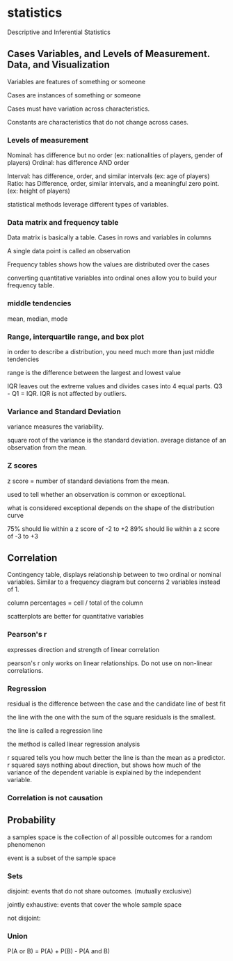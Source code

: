 # statistics

Descriptive and Inferential Statistics

## Cases Variables, and Levels of Measurement. Data, and Visualization

Variables are features of something or someone

Cases are instances of something or someone

Cases must have variation across characteristics.

Constants are characteristics that do not change across cases.

### Levels of measurement

Nominal: has difference but no order (ex: nationalities of players, gender of players)
Ordinal: has difference AND order

Interval: has difference, order, and similar intervals (ex: age of players)
Ratio: has Difference, order, similar intervals, and a meaningful zero point. (ex: height of players)

statistical methods leverage different types of variables.

### Data matrix and frequency table

Data matrix is basically a table. Cases in rows and variables in columns

A single data point is called an observation

Frequency tables shows how the values are distributed over the cases

converting quantitative variables into ordinal ones allow you to build your frequency table.

### middle tendencies

mean, median, mode

### Range, interquartile range, and box plot

in order to describe a distribution, you need much more than just middle tendencies

range is the difference between the largest and lowest value

IQR leaves out the extreme values and divides cases into 4 equal parts. Q3 - Q1 = IQR. IQR is not affected by outliers.

### Variance and Standard Deviation

variance measures the variability.

square root of the variance is the standard deviation. average distance of an observation from the mean.

### Z scores

z score = number of standard deviations from the mean.

used to tell whether an observation is common or exceptional.

what is considered exceptional depends on the shape of the distribution curve

75% should lie within a z score of -2 to +2
89% should lie within a z score of -3 to +3

## Correlation

Contingency table, displays relationship between to two ordinal or nominal variables. Similar to a frequency diagram but concerns 2 variables instead of 1.

column percentages = cell / total of the column

scatterplots are better for quantitative variables

### Pearson's r

expresses direction and strength of linear correlation

pearson's r only works on linear relationships. Do not use on non-linear correlations.

### Regression

residual is the difference between the case and the candidate line of best fit

the line with the one with the sum of the square residuals is the smallest.

the line is called a regression line

the method is called linear regression analysis

r squared tells you how much better the line is than the mean as a predictor. r squared says nothing about direction, but shows how much of the variance of the dependent variable is explained by the independent variable.

### Correlation is not causation

## Probability

a samples space is the collection of all possible outcomes for a random phenomenon

event is a subset of the sample space

### Sets

disjoint: events that do not share outcomes. (mutually exclusive)

jointly exhaustive: events that cover the whole sample space

not disjoint: 

### Union

P(A or B) = P(A) + P(B) - P(A and B)

